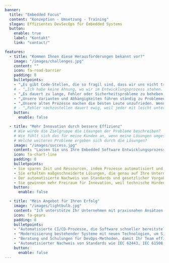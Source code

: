 ```yaml
---
banner:
  title: "Embedded Focus"
  content: "Konzeption - Umsetzung - Training"
  slogan: Effizientes DevSecOps für Embedded Systems
  button:
    enable: true
    label: "Kontakt"
    link: "contact/"

features:
  - title: "Kommen Ihnen diese Herausforderungen bekannt vor?"
    image: "/images/challenges.jpg"
    content: ""
    icon: fa-road-barrier
    padding: 8
    bulletpoints:
    - "„Es gibt Code-Stellen, die so fragil sind, dass wir uns nicht trauen, sie anzufassen.“"
    # - "„Ich habe keine Ahnung, wo wir im Entwicklungsprozess stehen. Das führt zu Missverständnissen und zeigt, dass wir dringend mehr Struktur und Übersicht brauchen.“"
    - "„Es dauert zu lange, Fehler oder Sicherheitsprobleme zu beheben, und das gefährdet unser Image.“"
    - "„Unsere Varianten und Abhängigkeiten führen ständig zu Problemen. Es fühlt sich an, als würden wir mehr reparieren als entwickeln.“"
    - "„Unsere alten Prozesse machen die besten Leute unzufrieden. Wenn wir uns nicht modernisieren, verlieren wir Know-how und Innovationskraft.“"
    # - "„Fehler nachzustellen dauert ewig, weil jeder mit leicht unterschiedlichen Setups arbeitet.“"
    button:
      enable: false

  - title: "Mehr Innovation durch bessere Effizienz"
    # Wie würde die Zielgruppe die Lösungen der Probleme beschreiben?
    # Wie fühlt sich das für meine Kunden an, wenn meine Lösungen umgesetzt sind?
    # Welche weiteren Probleme ergeben sich durch die Lösungen?
    image: "/images/success.jpg"
    content: "Lassen Sie uns Ihre Embedded Software Entwicklungsprozesse gemeinsam optimieren. So werden Sie effizienter, strukturierter und zukunftssicher arbeiten. Die folgenden Ergebnisse zeigen, was Sie konkret erwarten können."
    icon: fa-chart-line
    padding: 8
    bulletpoints:
    - Sie sparen Zeit und Ressourcen, indem Prozesse automatisiert und Abläufe optimiert werden.
    - Sie erhalten maßgeschneiderte Lösungen, die genau auf Ihre Unternehmensanforderungen abgestimmt sind.
    - Der automatisierte Nachweis von Standards und gesetzlicher Vorgaben wie dem Cyber Resilience Act (CRA) wird überschaubar und gut handhabbar.
    - Sie gewinnen mehr Freiraum für Innovation, weil technische Hürden reduziert werden und die Effizienz gesteigert wird.
    button:
      enable: false

  - title: "Mein Angebot für Ihren Erfolg"
    image: "/images/lightbulb.jpg"
    content: "Ich unterstütze Ihr Unternehmen mit praxisnahen Ansätzen und modernen Technologien, um Qualität und Produktivität nachhaltig zu steigern."
    icon: fa-gears
    padding: 8
    bulletpoints:
    - "Automatisierte CI/CD-Prozesse, die Software schneller bereitstellen, Fehler reduzieren und Entwicklungsabläufe optimieren."
    - "Modernisierung bestehender Systeme mit neuen Technologien, um Sicherheit, Wartbarkeit und Performance zu verbessern."
    - "Beratung und Schulungen für DevOps-Methoden, damit Ihr Team effizienter zusammenarbeitet und Silos aufgebrochen werden."
    - "Automatisierter Nachweis von Standards wie IEC 62443, IEC 61508 und IEC 26262 sowie von gesetzlichen Anforderungen wie dem Cyber Resilience Act (CRA)."
    button:
      enable: false
---
```

